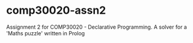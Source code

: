 # comp30020-assn2
Assignment 2 for COMP30020 - Declarative Programming. A solver for a 'Maths puzzle' written in Prolog
